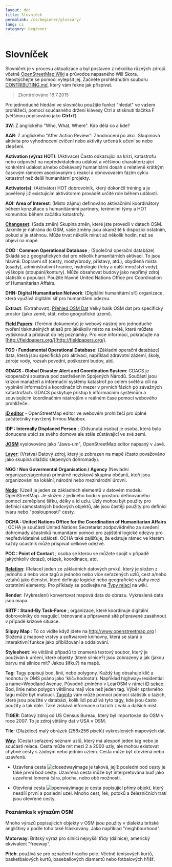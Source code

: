 ```yaml
---
layout: doc
title: Slovníček 
permalink: /cs/beginner/glossary/
lang: cs
category: beginner
---
```


Slovníček 
============

Slovníček je v procesu aktualizace a byl postaven z několika různých zdrojů včetně [OpenStreetMap Wiki](http://wiki.openstreetmap.org/wiki/Main_Page) a průvodce napsaného Will Skora. Neostýchejte se pomoci vylepšit jej. Začněte prohlédnutím souboru [CONTRIBUTING.md](https://github.com/hotosm/learnosm/blob/gh-pages/CONTRIBUTING.md), který vám řekne jak přispívat. 
> Zkontrolováno 18.7.2015  

Pro jednoduché hledání ve slovníčku použijte funkci "hledat" ve vašem prohlížeči, pomocí současného držení klávesy Ctrl a stisknutí tlačítka F (většinou popisováno jako **Ctrl+f**)  

**3W**: Z anglického "Who, What, Where". Kdo dělá co a kde?  

**AAR**: Z anglického "After Action Review": Zhodnocení po akci. Skupinová aktivita pro vyhodnocení cvičení nebo aktivity určená k učení se nebo zlepšení.

**Activation (výraz HOT)**: (Aktivace) Často odkazující na krizi, katastrofu nebo odpověď na nepředvídatelnou událost a většinou charakterizující konkrétní událost a/nebo očekávaný humanitární dosah s relativně krátkým časovým rámcem asociovaným s reakcí a obnovovacím fázím cyklu katastrof než delší humanitární projekty.

**Activator(s)**: (Aktivátor) HOT dobrovolník, který dokončil tréning a je pověřený již existujícím aktivátorem provádět určité role během událostí. 

**AOI: Area of Interest**: (Místo zájmu) definováno aktivačními koordinátory během konzultace s humanitárními partnery, terénními týmy a HOT komunitou během začátku katastrofy.


**[Changeset](http://wiki.openstreetmap.org/wiki/Changeset)**: (Sada změn) Skupina změn, které jste provedli v datech OSM. Jakmile je nahrána do OSM, vaše změny jsou okamžitě k dispozici ostatním, pokud si je stáhnou. Může trvat několik minut až několik hodin, než se objeví na mapě.

**COD : Common Operational Database** ; (Společná operační databáze) Skládá se z geografických dat pro několik humanitárních aktivací. To jsou hlavně: Dopravní síť (cesty, mosty/brody, přístavy, atd.), obydlená místa (osady), administrativní hranice, hydrologie (řeky a další množství vody), výškopis (stoupání/kontury). Může obsahovat budovy jako nepřímý zdroj statistik o populaci. Použité hlavně United Nations Office pro Coordination of Humanitarian Affairs.

**DHN: Digital Humanitarian Network**: (Digitální humanitární síť) organizace, která využívá digitální síť pro humanitární odezvu.

**Extract**: (Extrahovat):  [Přehled OSM Dat](/cs/osm-data/data-overview/) Velký balík OSM dat pro specifický prostor (jako země, stát, nebo geografické území).

**[Field Papers](/cs/mobile-mapping/field-papers/)**: (Terénní dokumenty) je webový nástroj pro jednoduché tvoření tisknutelných atlasů pro jakékoliv místo na světě, které můžete vytisknout a přidávat do něj poznámky. Pro více informací, pokračujte na [http://fieldpapers.org/](http://fieldpapers.org/). 

**FOD : Fundamental Operational Database**: (Základní operační databáze) data, která jsou specifická pro aktivaci, například zdravotní zázemí, školy, zdroje vody, rozsah povodní, poškození budov, atd.

**GDACS : Global Disaster Alert and Coordination System**: GDACS je kooperační soustava pod zastřešením Spojených Národů. Součástí jsou krizoví manažeři a informační systémy katastrof po celém světě a cílí na vyplnění informační a koordinačních mezer v prvních fázích po závažných katastrofách. GDACS poskytuje přístup k informačním systémům a souvisejícím koordinačním nástrojům v reálném čase pomocí webového prohlížeče.

**[iD editor](/cs/beginner/id-editor/)** - OpenStreetMap editor ve webovém prohlížeči pro úplné začátečníky navržený firmou Mapbox. 

**IDP : Internally Displaced Person** ; (Odsunutá osoba) je osoba, která byla donucena utéci ze svého domova ale stále zůstávající ve své zemi.

**[JOSM](https://josm.openstreetmap.de/)** vyslovováno jako "Jaws-um", OpenStreetMap editor napsaný v Javě. 

**[Layer](http://wiki.openstreetmap.org/wiki/Layer)**: (Vrstva) Datový zdroj, který je zobrazen na mapě (často považováno jako skupina dlaždic slepených dohromady).

**NGO : Non Govermental Organisation / Agency** (Nevládní organizace/agentura) primárně nezisková skupina občanů, kteří jsou organizování na lokální, národní nebo mezinárodní úrovni.  

**[Node](http://wiki.openstreetmap.org/wiki/Node)**: (Uzel) je jeden ze základních elementů v datovém modelu OpenStreetMap. Je složen z jediného bodu v prostoru definovaného pomocí zeměpisné šířku, délky a id uzlu. Uzly mohou být použity pro definici samostatných bodových objektů, ale jsou častěji použity pro definici tvaru nebo "posloupnosti" cesty.

**OCHA : United Nations Office for the Coordination of Humanitarian Affairs** ; OCHA je součástí United Nations Secretariat zodpovědného za svedení dohromady účastníků humanitární pomoci pro zajištění logické odezvy pro nepředvídatelné události. OCHA také zajišťuje, že existuje rámec ve kterém každý účastník může přispívat celkové odezvě.

**POC : Point of Contact** ; osoba se kterou se můžete spojit v případě jakýchkoliv dotazů, otázek, koordinace, atd.

**[Relation](http://wiki.openstreetmap.org/wiki/Relation)**: (Relace) jeden ze základních datových prvků, který je složen z jednoho a nebo více tagů a jednoho nebo více seřazených uzlů, cest a/nebo vztahů jako členství, které definuje logické nebo geografické vztahy mezi ostatními elementy. Pro příklady se podívejte na [Typy relací](http://wiki.openstreetmap.org/wiki/Types_of_relation) na wiki. 

**Render**: (Vykreslení) konvertovat mapová data do obrazu. Vykreslená data jsou mapa.

**SBTF : Stand-By Task-Force** ; organizace, které koordinuje digitální dobrovolníky do reagující, trénované a připravené sítě připravené zasáhnout v případě krizové situace.

**Slippy Map** : To co vidíte když jdete na <http://www.openstreetmap.org> ! Složená z mapové vrstvy a softwarové knihovny, která se stará o interaktivní funkce jako přibližování a oddalování.

**Stylesheet**: Ve většině případů to znamená textový soubor, který je používán k určení, které objekty (které silnice?) jsou zobrazeny a jak (jakou barvu má silnice mít? Jakou šířku?) na mapě.

**Tag**: Tagy popisují bod, linii, nebo polygony. Každý tag obsahuje klíč a hodnotu (v OMS psáno jako 'klíč=hodnota'). Například  highway=residential a name=Woodland Avenue. Původně zmíněno v LearOSM v rámci  [iD sekce](/cs/beginner/id-editor/#basic-editing-with-id). Bod, linie nebo polygon většinou mají více než jeden tag. Výběr správného tagu může být matoucí. [Taginfo](https://taginfo.openstreetmap.org/) vám může pomoci pomocí statistik o tazích, které jsou použité v databázi, kolik lidí používá tyto tagy, kde jsou často použity a tak dále. Také získává informace o tazích z wiki a dalších míst.

**TIGER**: Datový zdroj od US Census Bureau, který byl importován do OSM v roce 2007. To je zdroj většiny dat v USA v OSM.

**Tile**: (Dlaždice) malý obrázek (256x256 pixelů) vykreslených mapových dat.

**[Way](http://wiki.openstreetmap.org/wiki/Way)**: (Cesta) seřazený seznam uzlů, který má alespoň jeden tag nebo je součástí relace. Cesta může mít mezi 2 a 2000 uzly, ale mohou existovat chybné cesty s žádným nebo jedním uzlem. Cesta může být otevřená nebo uzavřená.  

* Uzavřená cesta ![closedwayimage](http://wiki.openstreetmap.org/w/images/thumb/e/ed/Mf_closed_way.svg/20px-Mf_closed_way.svg.png) je taková, jejíž poslední bod cesty je také první bod cesty. Uzavřená cesta může být interpretována buď jako uzavřená lomená čára, plocha, nebo obě možnosti. 

* Otevřená cesta ![openwayimage](http://wiki.openstreetmap.org/w/images/thumb/2/2a/Mf_way.svg/20px-Mf_way.svg.png) je cesta popisující přímý objekt, který nesdílí první a poslední uzel. Mnoho cest, řek, potoků a železničních tratí jsou otevřené cesty.
 
### Poznámka k výrazům OSM

Mnoho výrazů popisujících objekty v OSM jsou použity v dialektu britské angličtiny a podle toho také hláskovány. Jako například "neighbourhood".

**Motorway**: Britský výraz pro silnici nejvyšší třídy (dálnice), americký ekvivalent "freeway".

**Pitch**: používá se pro označení hracího pole. Včetně tenisových kurtů, basketbalových kurtů, baseballových diamantů nebo fotbalových hřišť.
